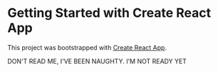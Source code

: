 # Getting Started with Create React App

This project was bootstrapped with [Create React App](https://github.com/facebook/create-react-app).

DON'T READ ME, I'VE BEEN NAUGHTY.  I'M NOT READY YET